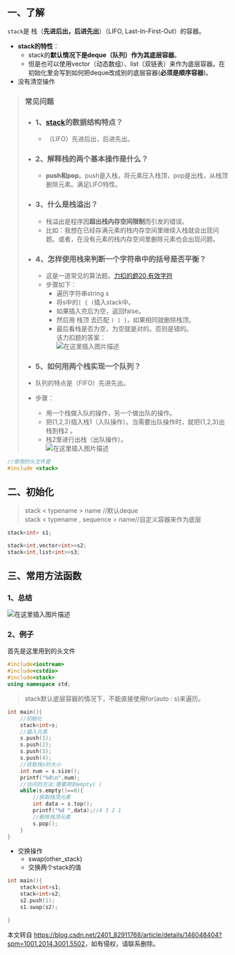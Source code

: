  

一、了解
----

`stack`是 栈（**先进后出，后进先出**）（LIFO, Last-In-First-Out）的容器。

*   **stack的特性**：
    *   stack的**默认情况下是deque（队列）作为其底层容器**。
    *   但是也可以使用vector（动态数组）、list（双链表）来作为底层容器。在初始化里会写到如何把deque改成别的底层容器(**必须是顺序容器**)。
*   没有清空操作

> ### 常见问题
> 
> *   ### 1、[stack](https://so.csdn.net/so/search?q=stack&spm=1001.2101.3001.7020)的数据结构特点？
>     
>     *   （LIFO）先进后出，后进先出。
> *   ### 2、解释栈的两个基本操作是什么？
>     
>     *   **push和pop**。push是入栈，将元素压入栈顶，pop是出栈，从栈顶删除元素。满足LIFO特性。
> *   ### 3、什么是栈溢出？
>     
>     *   栈溢出是程序因**超出栈内存空间限制**而引发的错误。
>     *   比如：我想在已经存满元素的栈内存空间里继续入栈就会出现问题。或者，在没有元素的栈内存空间里删除元素也会出现问题。
> *   ### 4、怎样使用栈来判断一个字符串中的括号是否平衡？
>     
>     *   这是一道常见的算法题。[力扣的题20.有效字符](https://leetcode.cn/problems/valid-parentheses/)
>     *   步骤如下：
>         *   遍历字符串string s
>         *   将s中的`[ { (`插入stack中。
>         *   如果插入完后为空，返回false。
>         *   然后用 栈顶 去匹配 `) ] }`，如果相同就删除栈顶。
>         *   最后看栈是否为空，为空就是对的。否则是错的。  
>             该力扣题的答案：  
>             ![在这里插入图片描述](https://i-blog.csdnimg.cn/direct/df2bcce6b56f4bc0b81dbd846f4e550e.png)
> *   ### 5、如何用两个栈实现一个队列？
>     
> *   队列的特点是（FIFO）先进先出。
>     
> *   步骤：
>     
>     *   用一个栈做入队的操作，另一个做出队的操作。
>     *   把{1,2,3}插入栈1（入队操作）。当需要出队操作时，就把{1,2,3}出栈到栈2 。
>     *   栈2里进行出栈（出队操作）。  
>         ![在这里插入图片描述](https://i-blog.csdnimg.cn/direct/fd2760c6f0004bf2aebd394c47041a80.png)

```cpp
//使用的头文件是
#include <stack>
```

二、初始化
-----

> stack < typename > name //默认deque  
> stack < typename , sequence > name//自定义容器来作为底层

```cpp
stack<int> s1;
```

```cpp
stack<int,vector<int>>s2;
stack<int,list<int>>s3;
```

三、常用方法函数
--------

### 1、总结

![在这里插入图片描述](https://i-blog.csdnimg.cn/direct/df2eece982e447659cf195a4bd61d884.png)

### 2、例子

首先是这里用到的头文件

```cpp
#include<iostream>
#include<cstdio>
#include<stack>
using namespace std;
```

> stack默认底层容器的情况下，不能直接使用for(auto : s)来遍历。

```cpp
int main(){
	//初始化
    stack<int>s;
    //插入元素
    s.push(1);
    s.push(2);
    s.push(3);
    s.push(4);
    //获取栈s的大小
    int num = s.size();
    printf("%d\n",num);
    //访问的方法:需要用到empty( )
    while(s.empty()==0){
    	//获取栈顶元素
        int data = s.top();
        printf("%d ",data);//4 3 2 1
        //删除栈顶元素
        s.pop();
    }
}

```

*   交换操作
    *   swap(other\_stack)
    *   交换两个stack的值

```cpp
int main(){
    stack<int>s1;
    stack<int>s2;
    s2.push(1);
    s1.swap(s2);
    
}
```

本文转自 <https://blog.csdn.net/2401_82911768/article/details/146048404?spm=1001.2014.3001.5502>，如有侵权，请联系删除。